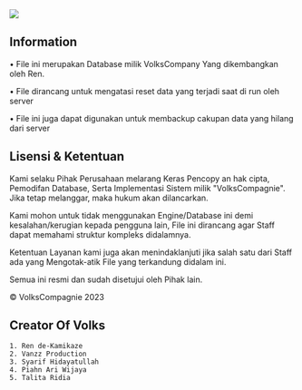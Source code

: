 <img src="https://i.pinimg.com/originals/45/fd/79/45fd79710f44cac438dbd438bbbaeb43.gif" align="center">

## Information

• File ini merupakan Database milik VolksCompany
Yang dikembangkan oleh Ren.

• File dirancang untuk mengatasi
reset data yang terjadi saat di run oleh server

• File ini juga dapat digunakan untuk
membackup cakupan data yang hilang dari server


## Lisensi & Ketentuan 

Kami selaku Pihak Perusahaan melarang Keras
Pencopy an hak cipta, Pemodifan Database, Serta
Implementasi Sistem milik "VolksCompagnie".
Jika tetap melanggar, maka hukum akan dilancarkan.

Kami mohon untuk tidak menggunakan Engine/Database ini
demi kesalahan/kerugian kepada pengguna lain,
File ini dirancang agar Staff dapat memahami struktur
kompleks didalamnya.

Ketentuan Layanan kami juga akan menindaklanjuti 
jika salah satu dari Staff ada yang Mengotak-atik
File yang terkandung didalam ini.

Semua ini resmi dan sudah disetujui oleh Pihak lain.

© VolksCompagnie 2023
## Creator Of Volks
```
1. Ren de-Kamikaze
2. Vanzz Production
3. Syarif Hidayatullah
4. Piahn Ari Wijaya
5. Talita Ridia
```
